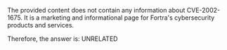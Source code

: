 The provided content does not contain any information about CVE-2002-1675. It is a marketing and informational page for Fortra's cybersecurity products and services.

Therefore, the answer is: UNRELATED